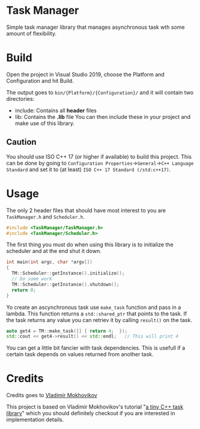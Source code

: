 # Task Manager 
Simple task manager library that manages asynchronous task wth some amount of flexibility.

# Build
Open the project in Visual Studio 2019, choose the Platform and Configuration and hit Build.

The output goes to `bin/{Platform}/{Configuration}/` and it will contain two directories:
- include\: Contains all __header__ files
- lib\: Contains the __.lib__ file
You can then include these in your project and make use of this library.

## Caution
You should use ISO C++ 17 (or higher if available) to build this project. This can be done by going to `Configuration Properties`->`General`->`C++ Language Standard` and set it to (at least) `ISO C++ 17 Standard (/std:c++17)`.

# Usage
The only 2 header files that should have most interest to you are `TaskManager.h` and `Scheduler.h`.
```c++
#include <TaskManager/TaskManager.h>
#include <TaskManager/Scheduler.h>
```

The first thing you must do when using this library is to initialize the scheduler and at the end shut it down.
```c++
int main(int argc, char *argv[])
{
  TM::Scheduler::getInstance().initialize();
  // Do some work
  TM::Scheduler::getInstance().shutdown();
  return 0;
}
```

Yo create an ascynchronous task use `make_task` function and pass in a lambda. This function returns a `std::shared_ptr` that points to the task. If the task returns any value you can retriev it by calling `result()` on the task.
```c++
auto get4 = TM::make_task([] { return 4;  });
std::cout << get4->result() << std::endl;   // This will print 4
```

You can get a little bit fancier with task dependencies. This is usefull if a certain task depends on values returned from another task.

# Credits
Credits goes to [Vladimir Mokhovikov](https://github.com/nongeneric)

This project is based on Vladimir Mokhovikov's tutorial "[a tiny C++ task library](https://www.rcebits.com/code/2019/05/02/tinytasks.html)" which you should definitely checkout if you are interested in implementation details.
